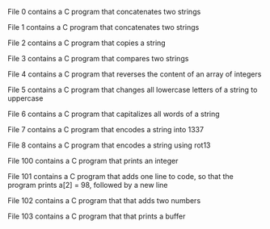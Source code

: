 File 0 contains a C program that concatenates two strings

File 1 contains a C program that concatenates two strings

File 2 contains a C program that copies a string

File 3 contains a C program that compares two strings

File 4 contains a C program that reverses the content of an array of integers

File 5 contains a C program that changes all lowercase letters of a string to
uppercase

File 6 contains a C program that capitalizes all words of a string

File 7 contains a C program that encodes a string into 1337

File 8 contains a C program that encodes a string using rot13

File 100 contains a C program that prints an integer

File 101 contains a C program that adds one line to code, so that the program
prints a[2] = 98, followed by a new line

File 102 contains a C program that that adds two numbers

File 103 contains a C program that that prints a buffer